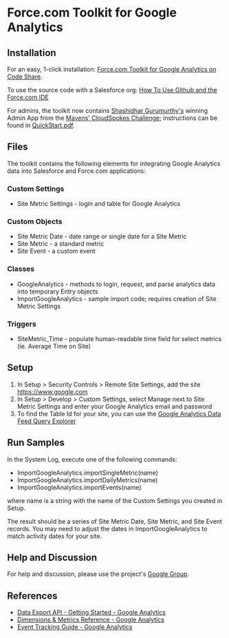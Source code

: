 Force.com Toolkit for Google Analytics
======================================  

Installation
------------

For an easy, 1-click installation: [Force.com Toolkit for Google Analytics on Code Share](http://developer.force.com/codeshare/project/forcecom-toolkit-for-google-analytics).

To use the source code with a Salesforce org: [How To Use Github and the Force.com IDE](http://blog.sforce.com/sforce/2011/04/how-to-use-git-github-force-com-ide-open-source-labs-apps.html)

For admins, the toolkit now contains [Shashidhar Gurumurthy's](https://github.com/shashig) winning Admin App from the [Mavens' CloudSpokes Challenge](http://www.cloudspokes.com/challenge_detail.html?contestID=269); instructions can be found in [QuickStart.pdf](https://github.com/mavens/Force.com-Toolkit-for-Google-Analytics/blob/master/QuickStart.pdf).

Files
-----

The toolkit contains the following elements for integrating Google Analytics data into Salesforce and Force.com applications:  

### Custom Settings

* Site Metric Settings - login and table for Google Analytics

### Custom Objects

* Site Metric Date - date range or single date for a Site Metric
* Site Metric - a standard metric           
* Site Event - a custom event        

### Classes

* GoogleAnalytics - methods to login, request, and parse analytics data into temporary Entry objects  
* ImportGoogleAnalytics - sample import code; requires creation of Site Metric Settings

### Triggers

* SiteMetric_Time - populate human-readable time field for select metrics (ie. Average Time on Site)     

Setup
-----

1. In Setup > Security Controls > Remote Site Settings, add the site https://www.google.com
2. In Setup > Develop > Custom Settings, select Manage next to Site Metric Settings and enter your Google Analytics email and password   
3. To find the Table Id for your site, you can use the [Google Analytics Data Feed Query Explorer](http://code.google.com/apis/analytics/docs/gdata/gdataExplorer.html)  

Run Samples
-----------

In the System Log, execute one of the following commands:  

* ImportGoogleAnalytics.importSingleMetric(name)
* ImportGoogleAnalytics.importDailyMetrics(name)
* ImportGoogleAnalytics.importEvents(name)    

where name is a string with the name of the Custom Settings you created in Setup.   

The result should be a series of Site Metric Date, Site Metric, and Site Event records.
You may need to adjust the dates in ImportGoogleAnalytics to match activity dates for your site.    

Help and Discussion
-------------------

For help and discussion, please use the project's [Google Group](http://groups.google.com/group/forcecom-toolkit-for-google-analytics).         

References
----------   

* [Data Export API - Getting Started - Google Analytics](http://code.google.com/apis/analytics/docs/gdata/gdataDeveloperGuide.html)
* [Dimensions & Metrics Reference - Google Analytics](http://code.google.com/apis/analytics/docs/gdata/gdataReferenceDimensionsMetrics.html)
* [Event Tracking Guide - Google Analytics](http://code.google.com/apis/analytics/docs/tracking/eventTrackerGuide.html)

